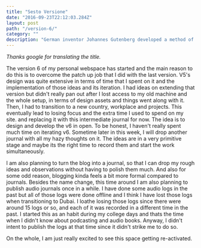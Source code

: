 ```yaml
---
title: "Sesto Versione"
date: "2016-09-23T22:12:03.284Z"
layout: post
path: "/version-6/"
category: ""
description: "German inventor Johannes Gutenberg developed a method of movable type and used it to create one of the western world’s first major printed books, the “Forty–Two–Line” Bible."
---
```


*Thanks google for translating the title.*

The version 6 of my personal webspace has started and the main reason to do this is to overcome the patch up job that I did with the last version. V5's design was quite extensive in terms of time that I spent on it and the implementation of those ideas and its iteration. I had ideas on extending that version but didn't really pan out after I lost access to my old machine and the whole setup, in terms of design assets and things went along with it. Then, I had to transition to a new country, workplace and projects. This eventually lead to losing focus and the extra time I used to spend on my site. and replacing it with this intermediate journal for now. The idea is to design and develop the v6 in open. To be honest, I haven't really spent much time on iterating v6. Sometime later in this week, I will drop another journal with all my hazy thoughts on it. The ideas are in a very primitive stage and maybe its the right time to record them and start the work simultaneously.

I am also planning to turn the blog into a journal, so that I can drop my rough ideas and observations without having to polish them much. And also for some odd reason, blogging kinda feels a bit more formal compared to journals. Besides the name change, this time around I am also planning to publish audio journals once in a while. I have done some audio logs in the past but all of those logs were done offline and I think I have lost those logs when transitioning to Dubai. I loathe losing those logs since there were around 15 logs or so, and each of it was recorded in a different time in the past. I started this as an habit during my college days and thats the time when I didn't know about podcasting and audio books. Anyway, I didn't intent to publish the logs at that time since it didn't strike me to do so.

On the whole, I am just really excited to see this space getting re-activated.
